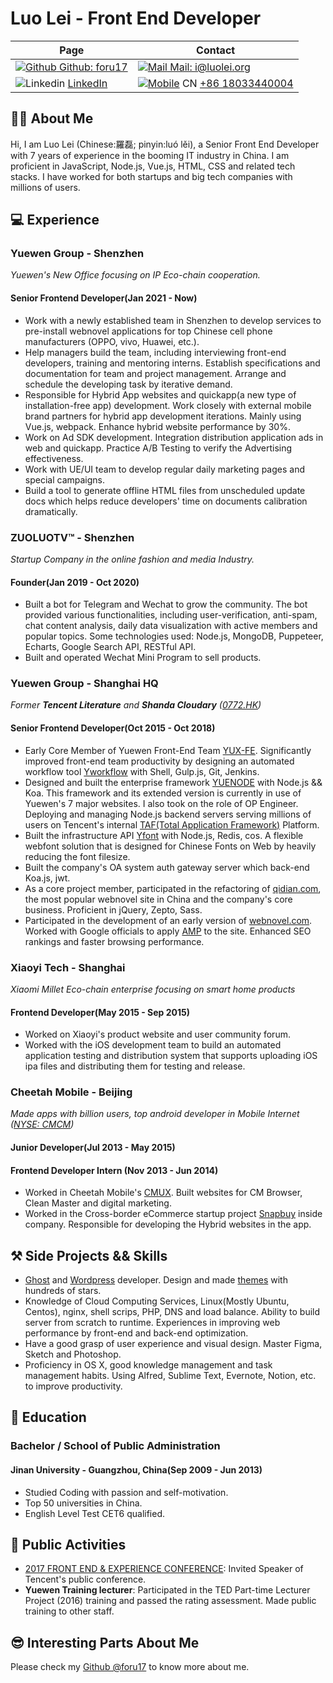 
# Luo Lei - Front End Developer  

|  Page     | Contact |
| ----------- | ----------- | 
|  [![Github](https://static.is26.com/tmp/icons/github.svg)](https://github.com/foru17)[ Github: foru17](https://github.com/foru17)      |  [![Mail](https://static.is26.com/tmp/icons/gmail.svg)](mailto:i@luolei.org)[ Mail: i@luolei.org](mailto:i@luolei.org)    | 
| ![Linkedin](https://static.is26.com/tmp/icons/linkedin.svg?ver=1) [LinkedIn](https://www.linkedin.com/in/luoleiorg/) |[![Mobile](https://static.is26.com/tmp/icons/iphone.svg)](https://github.com/foru17) CN [+86 18033440004](tel:+18033440004)   |

## 👨‍🚀 About Me

Hi, I am Luo Lei (Chinese:羅磊; pinyin:luó lěi), a Senior Front End Developer with 7 years of experience in the booming IT industry in China. I am proficient in JavaScript, Node.js, Vue.js, HTML, CSS and related tech stacks. I have worked for both startups and big tech companies with millions of users.

## 💻 Experience

### Yuewen Group - Shenzhen
*Yuewen's New Office focusing on IP Eco-chain cooperation.*

#### Senior Frontend Developer(Jan 2021 - Now)

* Work with a newly established team in Shenzhen to develop services to pre-install webnovel applications for top Chinese cell phone manufacturers (OPPO, vivo, Huawei, etc.).
* Help managers build the team, including interviewing front-end developers, training and mentoring interns. Establish specifications and documentation for team and project management. Arrange and schedule the developing task by iterative demand.
* Responsible for Hybrid App websites and quickapp(a new type of installation-free app) development. Work closely with external mobile brand partners for hybrid app development iterations. Mainly using Vue.js, webpack. Enhance hybrid website performance by 30%.
* Work on Ad SDK development. Integration distribution application ads in web and quickapp. Practice A/B Testing to verify the Advertising effectiveness.
* Work with UE/UI team to develop regular daily marketing pages and special campaigns.
* Build a tool to generate offline HTML files from unscheduled update docs which helps reduce developers' time on documents calibration dramatically.

### ZUOLUOTV™ - Shenzhen
*Startup Company in the online fashion and media Industry.*

#### Founder(Jan 2019 - Oct 2020)

* Built a bot for Telegram and Wechat to grow the community. The bot provided various functionalities, including user-verification, anti-spam, chat content analysis, daily data visualization with active members and popular topics. Some technologies used: Node.js, MongoDB, Puppeteer, Echarts, Google Search API, RESTful API.
* Built and operated Wechat Mini Program to sell products.

### Yuewen Group - Shanghai HQ
 *Former **Tencent Literature** and **Shanda Cloudary** ([0772.HK](https://finance.yahoo.com/quote/0772.HK))*

#### Senior Frontend Developer(Oct 2015 - Oct 2018)
* Early Core Member of Yuewen Front-End Team [YUX-FE](https://github.com/yued-fe). Significantly improved front-end team productivity by designing an automated workflow tool [Yworkflow](https://github.com/yued-fe/Yworkflow) with Shell, Gulp.js, Git, Jenkins. 
* Designed and built the enterprise framework [YUENODE](https://github.com/yued-fe/yuenode) with Node.js && Koa. This framework and its extended version is currently in use of Yuewen's 7 major websites. I also took on the role of OP Engineer. Deploying and managing Node.js backend servers serving millions of users on Tencent's internal [TAF(Total Application Framework)](https://github.com/gamegrd/taf) Platform.
* Built the infrastructure API [Yfont](https://webfont.yuewen.com/) with Node.js, Redis, cos. A flexible webfont solution that is designed for Chinese Fonts on Web by heavily reducing the font filesize.
* Built the company's OA system auth gateway server which back-end Koa.js, jwt.
* As a core project member, participated in the refactoring of [qidian.com](https://www.qidian.com/), the most popular webnovel site in China and the company's core business. Proficient in jQuery, Zepto, Sass.
* Participated in the development of an early version of [webnovel.com](https://www.webnovel.com/). Worked with Google officials to apply [AMP](https://amp.dev/) to the site. Enhanced SEO rankings and faster browsing performance.

### Xiaoyi Tech - Shanghai
*Xiaomi Millet Eco-chain enterprise focusing on smart home products*

#### Frontend Developer(May 2015 - Sep 2015)
* Worked on Xiaoyi's product website and user community forum.
* Worked with the iOS development team to build an automated application testing and distribution system that supports uploading iOS ipa files and distributing them for testing and release.

### Cheetah Mobile - Beijing
*Made apps with billion users, top android developer in Mobile Internet ([NYSE: CMCM](https://finance.yahoo.com/quote/CMCM))*
#### Junior Developer(Jul 2013 - May 2015)
#### Frontend Developer Intern (Nov 2013 - Jun 2014)

* Worked in Cheetah Mobile's [CMUX](https://cmux.cmcm.com/). Built websites for CM Browser, Clean Master and digital marketing.
* Worked in the Cross-border eCommerce startup project [Snapbuy](https://apkpure.com/snapbuy-app/com.snapbuy.mobileappmarket) inside company. Responsible for developing the Hybrid websites in the app. 

## ⚒️ Side Projects && Skills

* [Ghost](https://ghost.org/) and [Wordpress](https://wordpress.com/) developer. Design and made [themes](https://github.com/foru17/Yasuko) with hundreds of stars.
* Knowledge of Cloud Computing Services, Linux(Mostly Ubuntu, Centos), nginx, shell scrips, PHP, DNS and load balance. Ability to build server from scratch to runtime. Experiences in improving web performance by front-end and back-end optimization.
* Have a good grasp of user experience and visual design. Master Figma, Sketch and Photoshop.
* Proficiency in OS X, good knowledge management and task management habits. Using Alfred, Sublime Text, Evernote, Notion, etc. to improve productivity.

## 🏫 Education

### Bachelor / School of Public Administration 

#### Jinan University - Guangzhou, China(Sep 2009 - Jun 2013)
* Studied Coding with passion and self-motivation.
* Top 50 universities in China.
* English Level Test CET6 qualified.

## 📢 Public Activities 

* [2017 FRONT END & EXPERIENCE CONFERENCE](https://feexp.org/shenzhen/): Invited Speaker of Tencent's public conference.
* **Yuewen Training lecturer**: Participated in the TED Part-time Lecturer Project (2016) training and passed the rating assessment. Made public training to other staff.

## 😎 Interesting Parts About Me

Please check my [Github @foru17](https://github.com/foru17) to know more about me.

